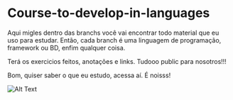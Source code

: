 
# Course-to-develop-in-languages
Aqui migles dentro das branchs você vai encontrar todo material que eu uso para estudar. 
Então, cada branch é uma linguagem de programação, framework ou BD, enfim qualquer coisa. 

Terá os exercicios feitos, anotações e links. 
Tudooo public para nosotros!!!

Bom, quiser saber o que eu estudo, acessa aí. 
É noisss!

![Alt Text](https://media.giphy.com/media/vFKqnCdLPNOKc/giphy.gif)
